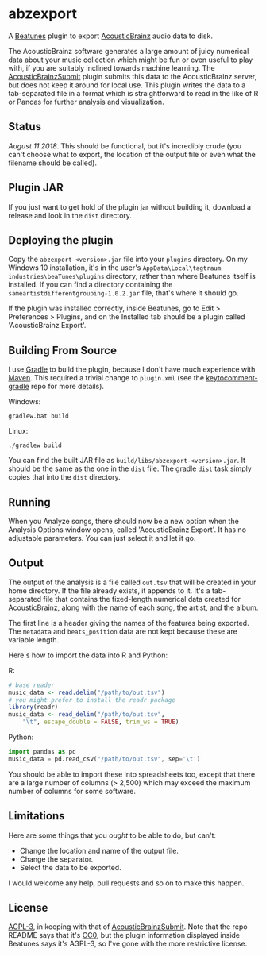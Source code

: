 # abzexport

A [Beatunes](https://www.beatunes.com) plugin to export [AcousticBrainz](http://acousticbrainz.org/) audio data to 
disk.

The AcousticBrainz software generates a large amount of juicy numerical data about your music collection which might
be fun or even useful to play with, if you are suitably inclined towards machine learning. The
[AcousticBrainzSubmit](https://github.com/beatunes/plugin-samples/tree/master/abzsubmit) plugin submits this
data to the AcousticBrainz server, but does not keep it around for local use. This plugin writes the data
to a tab-separated file in a format which is straightforward to read in the like of R or Pandas for further
analysis and visualization.

## Status

*August 11 2018*. This should be functional, but it's incredibly crude (you can't choose what to export, the location
of the output file or even what the filename should be called).

## Plugin JAR

If you just want to get hold of the plugin jar without building it, download a release and look in the `dist` directory.

## Deploying the plugin

Copy the `abzexport-<version>.jar` file into your `plugins` directory. On my Windows 10 installation, it's in the user's 
`AppData\Local\tagtraum industries\beaTunes\plugins` directory, rather than where Beatunes itself is installed.
If you can find a directory containing the `sameartistdifferentgrouping-1.0.2.jar` file, that's where it should go.

If the plugin was installed correctly, inside Beatunes, go to Edit > Preferences > Plugins, 
and on the Installed tab should be a plugin called 'AcousticBrainz Export'.

## Building From Source

I use [Gradle](https://gradle.org) to build the plugin, because I don't have much experience with
[Maven](https://maven.apache.org). This required a trivial change to `plugin.xml` (see the
[keytocomment-gradle](https://github.com/jlmelville/keytocomment-gradle) repo for more details).

Windows:
```Batchfile
gradlew.bat build
```

Linux:
```Shell
./gradlew build
```

You can find the built JAR file as `build/libs/abzexport-<version>.jar`. It should be the same as the one in the `dist` file. The gradle `dist` task simply copies that into the `dist` directory.

## Running

When you Analyze songs, there should now be a new option when the Analysis Options window opens, called 'AcousticBrainz
Export'. It has no adjustable parameters. You can just select it and let it go.

## Output

The output of the analysis is a file called `out.tsv` that will be created in your home directory. If the file already
exists, it appends to it. It's a tab-separated file that contains the fixed-length numerical data created for 
AcousticBrainz, along with the name of each song, the artist, and the album. 

The first line is a header giving the names of the features being exported. The `metadata` and `beats_position` data
are not kept because these are variable length.

Here's how to import the data into R and Python:

R:
```R
# base reader
music_data <- read.delim("/path/to/out.tsv")
# you might prefer to install the readr package
library(readr)
music_data <- read_delim("/path/to/out.tsv", 
    "\t", escape_double = FALSE, trim_ws = TRUE)
```

Python:
```python
import pandas as pd
music_data = pd.read_csv("/path/to/out.tsv", sep='\t')
```

You should be able to import these into spreadsheets too, except that there are a large number of columns
(> 2,500) which may exceed the maximum number of columns for some software.

## Limitations

Here are some things that you *ought* to be able to do, but can't:

* Change the location and name of the output file.
* Change the separator.
* Select the data to be exported.

I would welcome any help, pull requests and so on to make this happen.

## License

[AGPL-3](https://www.gnu.org/licenses/agpl-3.0.txt),
in keeping with that of [AcousticBrainzSubmit](https://github.com/beatunes/plugin-samples/tree/master/abzsubmit). 
Note that the repo README says that it's [CC0](https://creativecommons.org/share-your-work/public-domain/cc0/), 
but the plugin information displayed inside Beatunes says it's AGPL-3, so I've gone with the more restrictive license.
